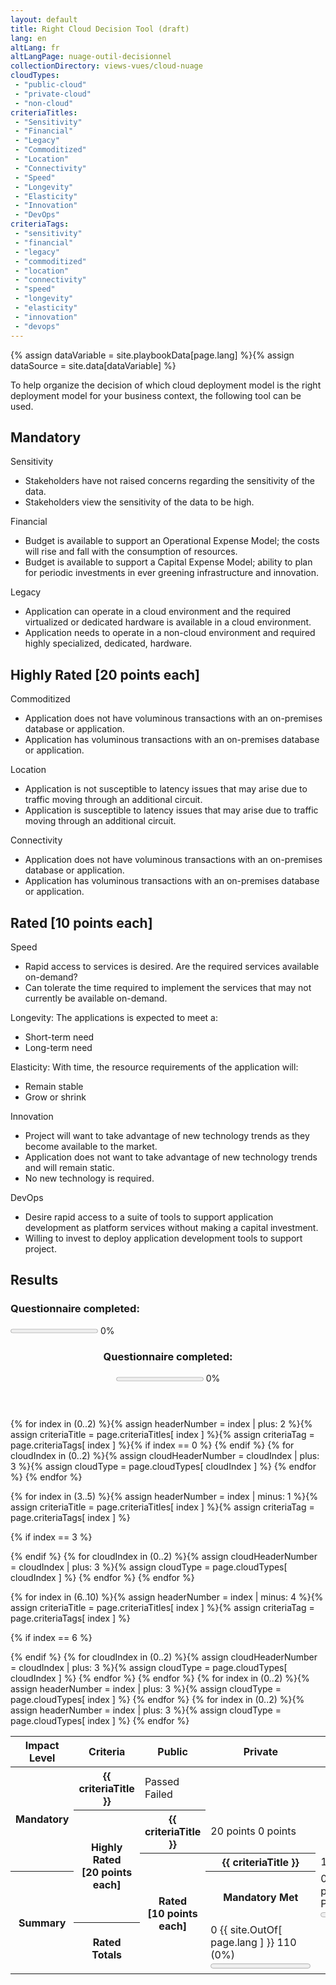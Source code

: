 ```yaml
---
layout: default
title: Right Cloud Decision Tool (draft)
lang: en
altLang: fr
altLangPage: nuage-outil-decisionnel
collectionDirectory: views-vues/cloud-nuage
cloudTypes:
 - "public-cloud"
 - "private-cloud"
 - "non-cloud"
criteriaTitles: 
 - "Sensitivity"
 - "Financial"
 - "Legacy"
 - "Commoditized"
 - "Location"
 - "Connectivity"
 - "Speed"
 - "Longevity"
 - "Elasticity"
 - "Innovation"
 - "DevOps"
criteriaTags:
 - "sensitivity"
 - "financial"
 - "legacy"
 - "commoditized"
 - "location"
 - "connectivity"
 - "speed"
 - "longevity"
 - "elasticity"
 - "innovation"
 - "devops"
---
```

{% assign dataVariable = site.playbookData[page.lang] %}{%
assign dataSource = site.data[dataVariable] %}
<div class="wb-inview" data-inview="progress-overlay">

To help organize the decision of which cloud deployment model is the right deployment model for your business context, the following tool can be used.

</div>

<div id="right-cloud-questionnaire" class="wb-frmvld">
<form method="post" action="#">

<section>

## Mandatory

<!-- Question 1 -->
<div id="question-1" class="wb-fieldflow" data-wb-fieldflow='{ "renderas":"radio", "noForm": true, "base": { "live": true }, "default": { "action": "addClass", "source": ".sensitivity-result > span", "class": "hidden" } }'>
<p>Sensitivity</p>
<ul>
<li data-wb-fieldflow='{ "action": "removeClass", "source": "#public-cloud-sensitivity-passed, #private-cloud-sensitivity-failed, #non-cloud-sensitivity-failed", "class": "hidden" }'>Stakeholders have not raised concerns regarding the sensitivity of the data.</li>
<li data-wb-fieldflow='{ "action": "removeClass", "source": "#public-cloud-sensitivity-failed, #private-cloud-sensitivity-passed, #non-cloud-sensitivity-passed", "class": "hidden" }'>Stakeholders view the sensitivity of the data to be high.</li>
</ul>
</div>

<!-- Question 2 -->
<div id="question-2" class="wb-fieldflow" data-wb-fieldflow='{ "renderas":"radio", "noForm": true, "base": { "live": true }, "default": { "action": "addClass", "source": ".financial-result > span", "class": "hidden" } }'>
<p>Financial</p>
<ul>
<li data-wb-fieldflow='{ "action": "removeClass", "source": "#public-cloud-financial-passed, #private-cloud-financial-failed, #non-cloud-financial-failed", "class": "hidden" }'>Budget is available to support an Operational Expense Model; the costs will rise and fall with the consumption of resources.</li>
<li data-wb-fieldflow='{ "action": "removeClass", "source": "#public-cloud-financial-failed, #private-cloud-financial-passed, #non-cloud-financial-passed", "class": "hidden" }'>Budget is available to support a Capital Expense Model; ability to plan for periodic investments in ever greening infrastructure and innovation.</li>
</ul>
</div>

<!-- Question 3 -->
<div id="question-3" class="wb-fieldflow" data-wb-fieldflow='{ "renderas":"radio", "noForm": true, "base": { "live": true }, "default": { "action": "addClass", "source": ".legacy-result > span", "class": "hidden" } }'>
<p>Legacy</p>
<ul>
<li data-wb-fieldflow='{ "action": "removeClass", "source": "#public-cloud-legacy-passed, #private-cloud-legacy-passed, #non-cloud-legacy-failed", "class": "hidden" }'>Application can operate in a cloud environment and the required virtualized or dedicated hardware is available in a cloud environment.</li>
<li data-wb-fieldflow='{ "action": "removeClass", "source": "#public-cloud-legacy-failed, #private-cloud-legacy-failed, #non-cloud-legacy-passed", "class": "hidden" }'>Application needs to operate in a non-cloud environment and required highly specialized, dedicated, hardware.</li>
</ul>
</div>

</section>

<section>

## Highly Rated [20 points each]

<!-- Question 4 -->
<div id="question-4" class="wb-fieldflow" data-wb-fieldflow='{ "renderas":"radio", "noForm": true, "base": { "live": true }, "default": { "action": "addClass", "source": ".commoditized-result > span", "class": "hidden" } }'>
<p>Commoditized</p>
<ul>
<li data-wb-fieldflow='{ "action": "removeClass", "source": "#public-cloud-commoditized-passed, #private-cloud-commoditized-failed, #non-cloud-commoditized-failed", "class": "hidden" }'>Application does not have voluminous transactions with an on-premises database or application.</li>
<li data-wb-fieldflow='{ "action": "removeClass", "source": "#public-cloud-commoditized-failed, #private-cloud-commoditized-passed, #non-cloud-commoditized-passed", "class": "hidden" }'>Application has voluminous transactions with an on-premises database or application.</li>
</ul>
</div>

<!-- Question 5 -->
<div id="question-5" class="wb-fieldflow" data-wb-fieldflow='{ "renderas":"radio", "noForm": true, "base": { "live": true }, "default": { "action": "addClass", "source": ".location-result > span", "class": "hidden" } }'>
<p>Location</p>
<ul>
<li data-wb-fieldflow='{ "action": "removeClass", "source": "#public-cloud-location-passed, #private-cloud-location-failed, #non-cloud-location-failed", "class": "hidden" }'>Application is not susceptible to latency issues that may arise due to traffic moving through an additional circuit.</li>
<li data-wb-fieldflow='{ "action": "removeClass", "source": "#public-cloud-location-failed, #private-cloud-location-passed, #non-cloud-location-passed", "class": "hidden" }'>Application is susceptible to latency issues that may arise due to traffic moving through an additional circuit.</li>
</ul>
</div>

<!-- Question 6 -->
<div id="question-6" class="wb-fieldflow" data-wb-fieldflow='{ "renderas":"radio", "noForm": true, "base": { "live": true }, "default": { "action": "addClass", "source": ".connectivity-result > span", "class": "hidden" } }'>
<p>Connectivity</p>
<ul>
<li data-wb-fieldflow='{ "action": "removeClass", "source": "#public-cloud-connectivity-passed, #private-cloud-connectivity-failed, #non-cloud-connectivity-failed", "class": "hidden" }'>Application does not have voluminous transactions with an on-premises database or application.</li>
<li data-wb-fieldflow='{ "action": "removeClass", "source": "#public-cloud-connectivity-failed, #private-cloud-connectivity-passed, #non-cloud-connectivity-passed", "class": "hidden" }'>Application has voluminous transactions with an on-premises database or application.</li>
</ul>
</div>

</section>

<section>

## Rated [10 points each]

<!-- Question 7 -->
<div id="question-7" class="wb-fieldflow" data-wb-fieldflow='{ "renderas":"radio", "noForm": true, "base": { "live": true }, "default": { "action": "addClass", "source": ".speed-result > span", "class": "hidden" } }'>
<p>Speed</p>
<ul>
<li data-wb-fieldflow='{ "action": "removeClass", "source": "#public-cloud-speed-passed, #private-cloud-speed-failed, #non-cloud-speed-failed", "class": "hidden" }'>Rapid access to services is desired. Are the required services available on-demand?</li>
<li data-wb-fieldflow='{ "action": "removeClass", "source": "#public-cloud-speed-failed, #private-cloud-speed-passed, #non-cloud-speed-passed", "class": "hidden" }'>Can tolerate the time required to implement the services that may not currently be available on-demand.</li>
</ul>
</div>

<!-- Question 8 -->
<div id="question-8" class="wb-fieldflow" data-wb-fieldflow='{ "renderas":"radio", "noForm": true, "base": { "live": true }, "default": { "action": "addClass", "source": ".longevity-result > span", "class": "hidden" } }'>
<p>Longevity: The applications is expected to meet a:</p>
<ul>
<li data-wb-fieldflow='{ "action": "removeClass", "source": "#public-cloud-longevity-passed, #private-cloud-longevity-failed, #non-cloud-longevity-failed", "class": "hidden" }'>Short-term need</li>
<li data-wb-fieldflow='{ "action": "removeClass", "source": "#public-cloud-longevity-passed, #private-cloud-longevity-passed, #non-cloud-longevity-passed", "class": "hidden" }'>Long-term need</li>
</ul>
</div>

<!-- Question 9 -->
<div id="question-9" class="wb-fieldflow" data-wb-fieldflow='{ "renderas":"radio", "noForm": true, "base": { "live": true }, "default": { "action": "addClass", "source": ".elasticity-result > span", "class": "hidden" } }'>
<p>Elasticity: With time, the resource requirements of the  application will:</p>
<ul>
<li data-wb-fieldflow='{ "action": "removeClass", "source": "#public-cloud-elasticity-passed, #private-cloud-elasticity-passed, #non-cloud-elasticity-passed", "class": "hidden" }'>Remain stable</li>
<li data-wb-fieldflow='{ "action": "removeClass", "source": "#public-cloud-elasticity-passed, #private-cloud-elasticity-failed, #non-cloud-elasticity-failed", "class": "hidden" }'>Grow or shrink</li>
</ul>
</div>

<!-- Question 10 -->
<div id="question-10" class="wb-fieldflow" data-wb-fieldflow='{ "renderas":"radio", "noForm": true, "base": { "live": true }, "default": { "action": "addClass", "source": ".innovation-result > span", "class": "hidden" } }'>
<p>Innovation</p>
<ul>
<li data-wb-fieldflow='{ "action": "removeClass", "source": "#public-cloud-innovation-passed, #private-cloud-innovation-failed, #non-cloud-innovation-failed", "class": "hidden" }'>Project will want to take advantage of new technology trends as they become available to the market.</li>
<li data-wb-fieldflow='{ "action": "removeClass", "source": "#public-cloud-innovation-failed, #private-cloud-innovation-passed, #non-cloud-innovation-failed", "class": "hidden" }'>Application does not want to take advantage of new technology trends and will remain static.</li>
<li data-wb-fieldflow='{ "action": "removeClass", "source": "#public-cloud-innovation-failed, #private-cloud-innovation-failed, #non-cloud-innovation-passed", "class": "hidden" }'>No new technology is required.</li>
</ul>
</div>

<!-- Question 11 -->
<div id="question-11" class="wb-fieldflow" data-wb-fieldflow='{ "renderas":"radio", "noForm": true, "base": { "live": true }, "default": { "action": "addClass", "source": ".devops-result > span", "class": "hidden" } }'>
<p>DevOps</p>
<ul>
<li data-wb-fieldflow='{ "action": "removeClass", "source": "#public-cloud-devops-passed, #private-cloud-devops-failed, #non-cloud-devops-failed", "class": "hidden" }'>Desire rapid access to a suite of tools to support application development as platform services without making a capital investment.</li>
<li data-wb-fieldflow='{ "action": "removeClass", "source": "#public-cloud-devops-failed, #private-cloud-devops-passed, #non-cloud-devops-passed", "class": "hidden" }'>Willing to invest to deploy application development tools to support project.</li>
</ul>
</div>

</section>

</form>
</div>

<!--Results-->
<section>

## Results

<section>
<h3 class="h5 mrgn-bttm-0 mrgn-tp-0 mrgn-rght-sm pull-left">Questionnaire completed:</h3>

<p><progress id="questionnaire-progress" value="0" max="100" class="wb-calculate" data-wb-calculate='{ "eventTrigger": "addClass.action.wb-fieldflow removeClass.action.wb-fieldflow toggle.action.wb-fieldflow score-updated", "operations": [
  { "type": "percent", "decimalPlaces": 0, "outputTarget": "#questionnaire-progress-percent, #questionnaire-progress-overlay-percent", "inputs": [
    { "type": "count", "query": "#right-cloud-questionnaire fieldset input:checked" },
    { "type": "count", "query": "#right-cloud-questionnaire fieldset" }
  ] },
  { "type": "number", "outputTarget": "#questionnaire-progress, #questionnaire-progress-overlay", "outputAttribute": "value", "query": "#questionnaire-progress-percent" },
  { "type": "conditional",
    "inputs": [
      { "type": ">", "inputs": [ { "type": "number", "query": "#questionnaire-progress-percent" }, 0 ] }
    ],
    "actionsTrue": [
      { "type": "event", "outputTarget": "#questionnaire-progress, #questionnaire-progress-overlay", "outputEvent": "wb-update-wb-progress" }
    ]
  }
] }'></progress> <span id="questionnaire-progress-percent">0</span>%</p>
</section>

<section markdown="0" id="progress-overlay" class="wb-overlay modal-content overlay-def wb-bar-t">
<header>
<div class="h6 mrgn-tp-md mrgn-bttm-md">
<h3 class="h6 mrgn-tp-0 mrgn-bttm-0 mrgn-rght-sm pull-left">Questionnaire completed:</h3>
<p><progress id="questionnaire-progress-overlay" value="0" max="100"></progress> <span id="questionnaire-progress-overlay-percent">0</span>%</p>
</div>
</header>
</section>

<table class="table table-bordered table-condensed">
<thead>
<tr>
<th id="r1h1">Impact Level</th>
<th id="r1h2">Criteria</th>
<th id="r1h3">Public</th>
<th id="r1h4">Private</th>
<th id="r1h5">Non-Cloud</th>
</tr>
</thead>
<tbody>
{% for index in (0..2) %}{%
  assign headerNumber = index | plus: 2 %}{%
  assign criteriaTitle = page.criteriaTitles[ index ] %}{%
  assign criteriaTag = page.criteriaTags[ index ]
%}<tr>{%
if index == 0 %}
<th headers="r1h1" id="r2h1" rowspan="3">Mandatory</th>{%
endif %}
<th headers="r1h2" id="r2h{{ headerNumber }}">{{ criteriaTitle }}</th>{%
  for cloudIndex in (0..2) %}{%
    assign cloudHeaderNumber = cloudIndex | plus: 3 %}{%
    assign cloudType = page.cloudTypes[ cloudIndex ] %}
<td headers="r1h{{ cloudHeaderNumber}} r2h1 r2h{{ headerNumber }}" class="{{ criteriaTag }}-result"><span id="{{ cloudType }}-{{ criteriaTag }}-passed" class="hidden"><span class="glyphicon glyphicon-ok text-success" aria-hidden="true"></span> Passed</span><span id="{{ cloudType }}-{{ criteriaTag }}-failed" class="hidden"><span class="glyphicon glyphicon-remove text-danger" aria-hidden="true"></span> Failed</span></td>{%
  endfor %}
</tr>{%
endfor %}

{% for index in (3..5) %}{%
  assign headerNumber = index | minus: 1 %}{%
  assign criteriaTitle = page.criteriaTitles[ index ] %}{%
  assign criteriaTag = page.criteriaTags[ index ]
%}<tr>{%
if index == 3 %}
<th headers="r1h1" id="r3h1" rowspan="3">Highly Rated<br /> [20 points each]</th>{%
endif %}
<th headers="r1h2" id="r3h{{ headerNumber }}">{{ criteriaTitle }}</th>{%
  for cloudIndex in (0..2) %}{%
    assign cloudHeaderNumber = cloudIndex | plus: 3 %}{%
    assign cloudType = page.cloudTypes[ cloudIndex ] %}
<td headers="r1h{{ cloudHeaderNumber }} r3h1 r3h{{ headerNumber }}" class="{{ criteriaTag }}-result"><span id="{{ cloudType }}-{{ criteriaTag }}-passed" class="hidden"><span class="glyphicon glyphicon-ok text-success" aria-hidden="true"></span> 20 points</span><span id="{{ cloudType }}-{{ criteriaTag }}-failed" class="hidden"><span class="glyphicon glyphicon-remove text-danger" aria-hidden="true"></span> 0 points</span></td>{%
  endfor %}
</tr>{%
endfor %}

{% for index in (6..10) %}{%
  assign headerNumber = index | minus: 4 %}{%
  assign criteriaTitle = page.criteriaTitles[ index ] %}{%
  assign criteriaTag = page.criteriaTags[ index ]
%}<tr>{%
if index == 6 %}
<th headers="r1h1" id="r4h1" rowspan="5">Rated<br /> [10 points each]</th>{%
endif %}
<th headers="r1h2" id="r4h{{ headerNumber }}">{{ criteriaTitle }}</th>{%
  for cloudIndex in (0..2) %}{%
    assign cloudHeaderNumber = cloudIndex | plus: 3 %}{%
    assign cloudType = page.cloudTypes[ cloudIndex ] %}
<td headers="r1h{{ cloudHeaderNumber }} r4h1 r4h{{ headerNumber }}" class="{{ criteriaTag }}-result"><span id="{{ cloudType }}-{{ criteriaTag }}-passed" class="hidden"><span class="glyphicon glyphicon-ok text-success" aria-hidden="true"></span> 10 points</span><span id="{{ cloudType }}-{{ criteriaTag }}-failed" class="hidden"><span class="glyphicon glyphicon-remove text-danger" aria-hidden="true"></span> 0 points</span></td>{%
  endfor %}
</tr>{%
endfor %}

<tr>
<th headers="r1h1" id="r5h1" rowspan="2">Summary</th>
<th headers="r1h2" id="r5h2">Mandatory Met</th>{%
for index in (0..2) %}{%
  assign headerNumber = index | plus: 3 %}{%
  assign cloudType = page.cloudTypes[ index ] %}
<td headers="r1h{{ headerNumber }} r5h1 r5h2" class="wb-calculate" data-wb-calculate='{ "eventTrigger": "removeClass.action.wb-fieldflow", "operations": [
  { "type": "count", "increment": 1, "query": "#{{ cloudType }}-sensitivity-passed:not(.hidden), #{{ cloudType }}-financial-passed:not(.hidden), #{{ cloudType }}-legacy-passed:not(.hidden)", "outputTarget": "#tally-mandatory-{{ cloudType }}" },
  { "type": "percent", "decimalPlaces": 1, "inputs": [ { "type": "number", "query": "#tally-mandatory-{{ cloudType }}" }, 3 ], "outputTarget": "#percent-mandatory-{{ cloudType }}" },
  { "type": "number", "decimalPlaces": 0, "query": "#percent-mandatory-{{ cloudType }}", "outputTarget": "#progress-mandatory-{{ cloudType }}", "outputAttribute": "value" },
  { "type": "conditional",
    "inputs": [
      { "type": ">", "inputs": [ { "type": "number", "query": "#percent-mandatory-{{ criteriaNumber }}" }, 0 ] }
    ],
    "actionsTrue": [
      { "type": "event", "outputTarget": "#progress-mandatory-{{ cloudType }}", "outputEvent": "wb-update-wb-progress" }
    ]
  },
  { "type": "conditional",
    "inputs": [
      { "type": ">=",
        "inputs": [
          { "type": "count", "query": "fieldset[data-wb-fieldflow-source=question-1] input:checked" }, 1
        ]
      },
      { "type": ">=",
        "inputs": [
          { "type": "count", "query": "fieldset[data-wb-fieldflow-source=question-2 ] input:checked" }, 1
        ]
      },
      { "type": ">=",
        "inputs": [
          { "type": "count", "query": "fieldset[data-wb-fieldflow-source=question-3 ] input:checked" }, 1
        ]
      }
    ],
    "actionsTrue": [
      { "type": "conditional",
        "inputs": [
          { "type": "==",
            "inputs": [
              { "type": "number", "query": "#tally-mandatory-{{ cloudType }}" }, 3
            ]
          }
        ],
        "actionsTrue": [
          { "type": "addClass", "class": "hidden", "outputTarget": "#mandatory-{{ cloudType }}-failed"},
          { "type":  "removeClass", "class": "hidden", "outputTarget": "#mandatory-{{ cloudType }}-passed"}
        ]
      },
      { "type": "conditional",
        "inputs": [
          { "type": "!=",
            "inputs": [
              { "type": "number", "query": "#tally-mandatory-{{ cloudType }}" }, 3
            ]
          }
        ],
        "actionsTrue": [
          { "type": "addClass", "class": "hidden", "outputTarget": "#mandatory-{{ cloudType }}-passed"},
          { "type": "removeClass", "class": "hidden", "outputTarget": "#mandatory-{{ cloudType }}-failed"}
        ]
      }
    ]
  }
] }'><span id="tally-mandatory-{{ cloudType }}">0</span> {{ site.OutOf[ page.lang ] }} 3 (<span id="percent-mandatory-{{ cloudType }}">0</span>%)<span id="mandatory-{{ cloudType }}-passed" class="hidden mrgn-lft-md"> <span class="glyphicon glyphicon-ok text-success" aria-hidden="true"></span> Passed</span><span id="mandatory-{{ cloudType }}-failed" class="hidden mrgn-lft-md"><span class="glyphicon glyphicon-remove text-danger" aria-hidden="true"></span> Failed</span><div><progress id="progress-mandatory-{{ cloudType }}" value="0" max="100"></progress></div></td>{%
endfor %}
</tr>

<tr>
<th headers="r1h2" id="r5h3">Rated Totals</th>{%
for index in (0..2) %}{%
  assign headerNumber = index | plus: 3 %}{%
  assign cloudType = page.cloudTypes[ index ] %}
<td headers="r1h{{ headerNumber }} r5h1 r5h3" class="wb-calculate" data-wb-calculate='{ "eventTrigger": "removeClass.action.wb-fieldflow", "operations": [
  { "type": "add",
    "inputs": [
      { "type": "count", "increment": 20, "query": "#{{ cloudType }}-commoditized-passed:not(.hidden), #{{ cloudType }}-location-passed:not(.hidden), #{{ cloudType }}-connectivity-passed:not(.hidden)" },
      { "type": "count", "increment": 10, "query": "#{{ cloudType }}-speed-passed:not(.hidden), #{{ cloudType }}-longevity-passed:not(.hidden), #{{ cloudType }}-elasticity-passed:not(.hidden), #{{ cloudType }}-innovation-passed:not(.hidden), #{{ cloudType }}-devops-passed:not(.hidden)" }
    ],
    "outputTarget": "#tally-rated-{{ cloudType }}"
  },
  { "type": "percent", "decimalPlaces": 1,
    "inputs": [
      { "type": "number", "query": "#tally-rated-{{ cloudType }}" }, 110
    ],
    "outputTarget": "#percent-rated-{{ cloudType }}"
  },
  { "type": "number", "decimalPlaces": 0, "query": "#percent-rated-{{ cloudType }}", "outputTarget": "#progress-rated-{{ cloudType }}", "outputAttribute": "value" },
  { "type": "conditional", "inputs": [ { "type": ">", "inputs": [ { "type": "number", "query": "#percent-rated-{{ criteriaNumber }}" }, 0 ] } ],
    "actionsTrue": [ { "type": "event", "outputTarget": "#progress-rated-{{ cloudType }}", "outputEvent": "wb-update-wb-progress" } ]
  }
] }'><span id="tally-rated-{{ cloudType }}">0</span> {{ site.OutOf[ page.lang ] }} 110 (<span id="percent-rated-{{ cloudType }}">0</span>%)<div><progress id="progress-rated-{{ cloudType }}" value="0" max="100"></progress></div></td>{%
endfor %}
</tr>
</tbody>
</table>

</section>
